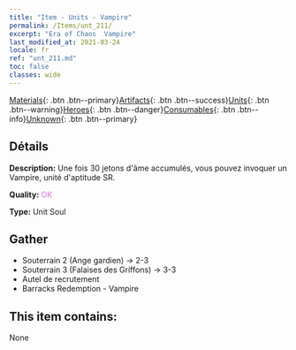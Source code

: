 ```yaml
---
title: "Item - Units - Vampire"
permalink: /Items/unt_211/
excerpt: "Era of Chaos  Vampire"
last_modified_at: 2021-03-24
locale: fr
ref: "unt_211.md"
toc: false
classes: wide
---
```

 [Materials](/fr/Items/){: .btn .btn--primary}[Artifacts](/fr/Items/Artifacts/){: .btn .btn--success}[Units](/fr/Items/Units/){: .btn .btn--warning}[Heroes](/fr/Items/Heroes/){: .btn .btn--danger}[Consumables](/fr/Items/Consumables/){: .btn .btn--info}[Unknown](/fr/Items/Unknown/){: .btn .btn--primary}

## Détails
 **Description:** Une fois 30  jetons d'âme accumulés, vous pouvez invoquer un Vampire, unité d'aptitude SR.

 **Quality:** <span style="color: #DA70D6">OK</span>

 **Type:** Unit Soul

## Gather

*    Souterrain 2 (Ange gardien) -> 2-3 
*    Souterrain 3 (Falaises des Griffons) -> 3-3 
*    Autel de recrutement 
*    Barracks Redemption - Vampire 

## This item contains:

  None

